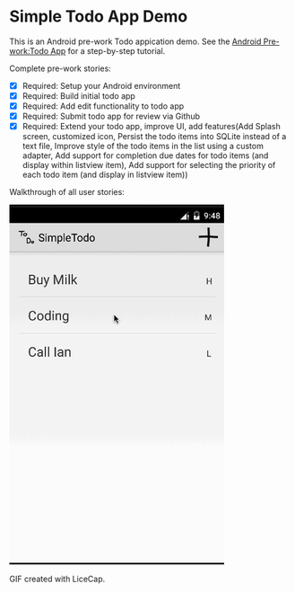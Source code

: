 # Simple Todo App Demo
This is an Android pre-work Todo appication demo. See the <a href="http://example.com/">Android Pre-work:Todo App</a> for a step-by-step tutorial.

Complete pre-work stories:
- [x] Required: Setup your Android environment
- [x] Required: Build initial todo app
- [x] Required: Add edit functionality to todo app
- [x] Required: Submit todo app for review via Github
- [x] Required: Extend your todo app, improve UI, add features(Add Splash screen, customized icon, Persist the todo items into SQLite instead of a text file, Improve style of the todo items in the list using a custom adapter, Add support for completion due dates for todo items (and display within listview item), Add support for selecting the priority of each todo item (and display in listview item))

Walkthrough of all user stories:

![Video Walkthrough](SimpleTodoApp.gif)


GIF created with LiceCap.


